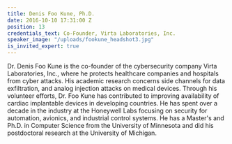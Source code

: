 ```yaml
---
title: Denis Foo Kune, Ph.D.
date: 2016-10-10 17:31:00 Z
position: 13
credentials_text: Co-Founder, Virta Laboratories, Inc.
speaker_image: "/uploads/fookune_headshot3.jpg"
is_invited_expert: true
---
```


Dr. Denis Foo Kune is the co-founder of the cybersecurity company Virta Laboratories, Inc., where he protects healthcare companies and hospitals from cyber attacks. His academic research concerns side channels for data exfiltration, and analog injection attacks on medical devices. Through his volunteer efforts, Dr. Foo Kune has contributed to improving availability of cardiac implantable devices in developing countries.  He has spent over a decade in the industry at the Honeywell Labs focusing on security for automation, avionics, and industrial control systems.  He has a Master's and Ph.D. in Computer Science from the University of Minnesota and did his postdoctoral research at the University of Michigan.